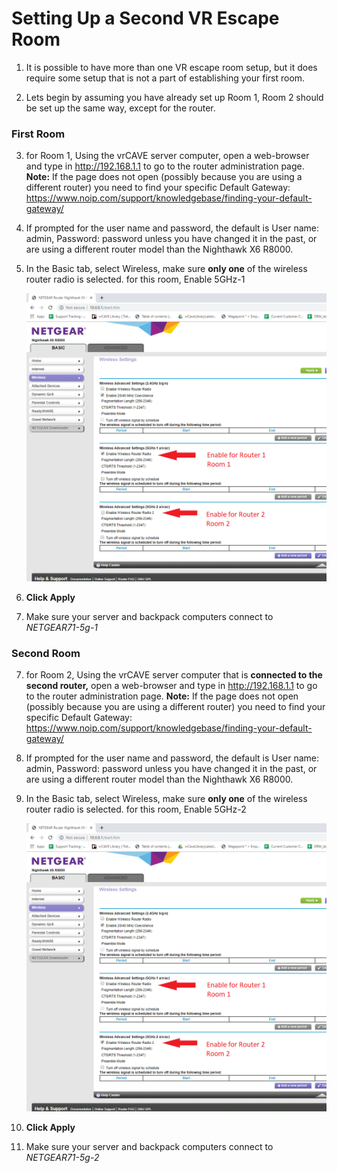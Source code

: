 # Setting Up a Second VR Escape Room

1. It is possible to have more than one VR escape room setup, but it does require some setup that is not a part of establishing your first room. 

2. Lets begin by assuming you have already set up Room 1, Room 2 should be set up the same way, except for the router. 


### First Room

3. for Room 1, Using the vrCAVE server computer, open a web-browser and type in <http://192.168.1.1> to go to the router administration page. 
**Note:** If the page does not open (possibly because you are using a different router) you need to find your specific Default Gateway: <https://www.noip.com/support/knowledgebase/finding-your-default-gateway/>   

4. If prompted for the user name and password, the default is User name: admin, Password: password unless you have changed it in the past, or are using a different router model than the Nighthawk X6 R8000.

5. In the Basic tab, select Wireless, make sure **only one** of the wireless router radio is selected. for this room, Enable 5GHz-1 

	![](media/routeradmin1.png)
	
6. **Click Apply**

7. Make sure your server and backpack computers connect to *NETGEAR71-5g-1*

### Second Room

7. for Room 2, Using the vrCAVE server computer that is **connected to the second router,** open a web-browser and type in <http://192.168.1.1> to go to the router administration page. 
**Note:** If the page does not open (possibly because you are using a different router) you need to find your specific Default Gateway: <https://www.noip.com/support/knowledgebase/finding-your-default-gateway/>   

8. If prompted for the user name and password, the default is User name: admin, Password: password unless you have changed it in the past, or are using a different router model than the Nighthawk X6 R8000.

9. In the Basic tab, select Wireless, make sure **only one** of the wireless router radio is selected. for this room, Enable 5GHz-2 

	![](media/routeradmin2.png)

10. **Click Apply**

7. Make sure your server and backpack computers connect to *NETGEAR71-5g-2*